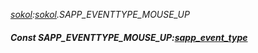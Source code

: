 _[sokol](../../modules/sokol/sokol-module.md):[sokol](../../modules/sokol/sokol-module.md).SAPP\_EVENTTYPE\_MOUSE\_UP_
##### Const SAPP\_EVENTTYPE\_MOUSE\_UP:[sapp_event_type](../../modules/sokol/sokol-sapp_event_type.md)
